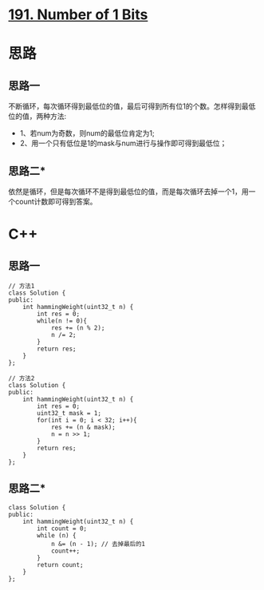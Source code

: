 # [191. Number of 1 Bits](https://leetcode.com/problems/number-of-1-bits/description/)
# 思路
## 思路一
不断循环，每次循环得到最低位的值，最后可得到所有位1的个数。怎样得到最低位的值，两种方法:
* 1、若num为奇数，则num的最低位肯定为1; 
* 2、用一个只有低位是1的mask与num进行与操作即可得到最低位；
## 思路二*
依然是循环，但是每次循环不是得到最低位的值，而是每次循环去掉一个1，用一个count计数即可得到答案。
# C++
## 思路一
```
// 方法1
class Solution {
public:
    int hammingWeight(uint32_t n) {
        int res = 0;
        while(n != 0){
            res += (n % 2);
            n /= 2;
        }
        return res;
    }
};

// 方法2
class Solution {
public:
    int hammingWeight(uint32_t n) {
        int res = 0;
        uint32_t mask = 1;
        for(int i = 0; i < 32; i++){
            res += (n & mask);
            n = n >> 1;
        }
        return res;
    }
};
```
## 思路二*
```
class Solution {
public:
    int hammingWeight(uint32_t n) {
        int count = 0;
        while (n) {
            n &= (n - 1); // 去掉最后的1
            count++;
        }
        return count;
    }
};
```
